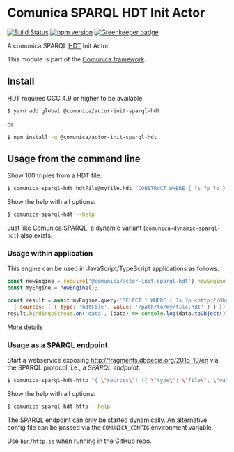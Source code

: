 # Comunica SPARQL HDT Init Actor

[![Build Status](https://travis-ci.org/comunica/comunica-actor-init-sparql-hdt.svg?branch=master)](https://travis-ci.org/comunica/comunica-actor-init-sparql-hdt)
[![npm version](https://badge.fury.io/js/%40comunica%2Factor-init-sparql-hdt.svg)](https://www.npmjs.com/package/@comunica/actor-init-sparql-hdt) [![Greenkeeper badge](https://badges.greenkeeper.io/comunica/comunica-actor-init-sparql-hdt.svg)](https://greenkeeper.io/)

A comunica SPARQL [HDT](http://www.rdfhdt.org/) Init Actor.

This module is part of the [Comunica framework](https://github.com/comunica/comunica).

## Install

HDT requires GCC 4.9 or higher to be available.

```bash
$ yarn add global @comunica/actor-init-sparql-hdt
```

or

```bash
$ npm install -g @comunica/actor-init-sparql-hdt
```

## Usage from the command line

Show 100 triples from a HDT file:

```bash
$ comunica-sparql-hdt hdtFile@myfile.hdt "CONSTRUCT WHERE { ?s ?p ?o } LIMIT 100"
```

Show the help with all options:

```bash
$ comunica-sparql-hdt --help
```

Just like [Comunica SPARQL](https://github.com/comunica/comunica/tree/master/packages/actor-init-sparql),
a [dynamic variant](https://github.com/comunica/comunica/tree/master/packages/actor-init-sparql#usage-from-the-command-line) (`comunica-dynamic-sparql-hdt`) also exists.

### Usage within application

This engine can be used in JavaScript/TypeScript applications as follows:

```javascript
const newEngine = require('@comunica/actor-init-sparql-hdt').newEngine;
const myEngine = newEngine();

const result = await myEngine.query('SELECT * WHERE { ?s ?p <http://dbpedia.org/resource/Belgium>. ?s ?p ?o } LIMIT 100',
  { sources: [ { type: 'hdtFile', value: '/path/to/my/file.hdt' } ] })
result.bindingsStream.on('data', (data) => console.log(data.toObject()));
```

[More details](https://github.com/comunica/comunica/tree/master/packages/actor-init-sparql#usage-within-application)

### Usage as a SPARQL endpoint

Start a webservice exposing http://fragments.dbpedia.org/2015-10/en via the SPARQL protocol, i.e., a _SPARQL endpoint_.

```bash
$ comunica-sparql-hdt-http "{ \"sources\": [{ \"type\": \"file\", \"value\" : \"/path/to/my/file.hdt" }]}"
```

Show the help with all options:

```bash
$ comunica-sparql-hdt-http --help
```

The SPARQL endpoint can only be started dynamically.
An alternative config file can be passed via the `COMUNICA_CONFIG` environment variable.

Use `bin/http.js` when running in the GitHub repo.
